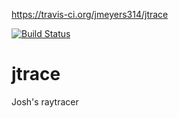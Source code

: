 https://travis-ci.org/jmeyers314/jtrace

[![Build Status](https://travis-ci.org/jmeyers314/jtrace.svg?branch=master)](https://travis-ci.org/jmeyers314/jtrace)

jtrace
======

Josh's raytracer

